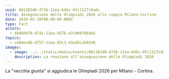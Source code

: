 ```yaml
---
uuid: 08138240-d73b-11ea-b4bc-0fc1127c8adc
title: Assegnazione delle Olimpiadi 2026 alla coppia Milano-Cortina
date: 2019-05-20T00:00:00.000Z
type: Fact
actors:
  - d4666d70-d741-11ea-b57b-a7c066f88ab5
topics:
  - cd04ec80-d757-11ea-83c3-43a36ca50240
images:
  - image: ../../static/media/events/08138240-d73b-11ea-b4bc-0fc1127c8adc/olympic-games-assignation-reaction.jpg
    description: La reazione all'assegnazione delle Olimpiadi 2026
---
```

La "vecchia giunta" si aggiudica le Olimpiadi 2026 per Milano - Cortina.
